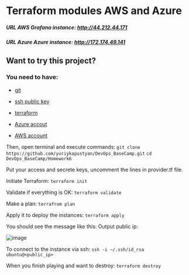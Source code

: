# Terraform modules AWS and Azure

##### URL AWS Grafana instance: http://44.212.44.171
##### URL Azure Azure instance: http://172.174.49.141

## Want to try this project?
### You need to have:
- [git](https://git-scm.com/book/en/v2/Getting-Started-Installing-Git)

- [ssh public key](https://www.ssh.com/academy/ssh/keygen)

- [terraform](https://developer.hashicorp.com/terraform/tutorials/aws-get-started/install-cli)

- [Azure accout](https://azure.microsoft.com/en-us/free/)

- [AWS account](https://aws.amazon.com/free/?all-free-tier.sort-by=item.additionalFields.SortRank&all-free-tier.sort-order=asc&awsf.Free%20Tier%20Types=*all&awsf.Free%20Tier%20Categories=*all)

Then, open terminal and execute commands:
`git clone https://github.com/yuriykapustyan/DevOps_BaseCamp.git` 
`cd DevOps_BaseCamp/Homework6`

Put your access and secrete keys, uncomment the lines in provider.tf file.

Initiate Terraform:
`terraform init`

Validate if everything is OK:
`terraform validate`

Make a plan:
`terrafrom plan`

Apply it to deploy the instances:
`terraform apply`

You should see the message like this:
Output public ip:

![image](https://user-images.githubusercontent.com/12457843/210130632-751edbd2-de6d-4371-a790-625b9095aa37.png)

To connect to the instance via ssh:
`ssh -i ~/.ssh/id_rsa ubuntu@<public_ip>`

When you finish playing and want to destroy: 
`terraform destroy`

